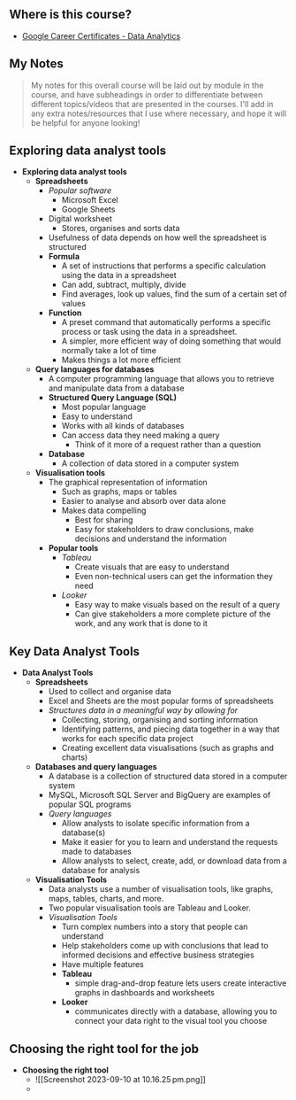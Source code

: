 ## Where is this course?
- [Google Career Certificates - Data Analytics](https://grow.google/certificates/data-analytics/#?modal_active=none)

## My Notes
> My notes for this overall course will be laid out by module in the course, and have subheadings in order to differentiate between different topics/videos that are presented in the courses. I'll add in any extra notes/resources that I use where necessary, and hope it will be helpful for anyone looking!


## Exploring data analyst tools
- **Exploring data analyst tools**
	- **Spreadsheets**
		- *Popular software*
			- Microsoft Excel
			- Google Sheets
		- Digital worksheet
			- Stores, organises and sorts data
		- Usefulness of data depends on how well the spreadsheet is structured
		- **Formula**
			- A set of instructions that performs a specific calculation using the data in a spreadsheet
			- Can add, subtract, multiply, divide
			- Find averages, look up values, find the sum of a certain set of values
		- **Function**
			- A preset command that automatically performs a specific process or task using the data in a spreadsheet.
			- A simpler, more efficient way of doing something that would normally take a lot of time
			- Makes things a lot more efficient
	- **Query languages for databases**
		- A computer programming language that allows you to retrieve and manipulate data from a database
		- **Structured Query Language (SQL)**
			- Most popular language
			- Easy to understand
			- Works with all kinds of databases
			- Can access data they need making a query
				- Think of it more of a request rather than a question
		- **Database**
			- A collection of data stored in a computer system
	- **Visualisation tools**
		- The graphical representation of information
			- Such as graphs, maps or tables
			- Easier to analyse and absorb over data alone
			- Makes data compelling
				- Best for sharing
				- Easy for stakeholders to draw conclusions, make decisions and understand the information
		- **Popular tools**
			- *Tableau*
				- Create visuals that are easy to understand
				- Even non-technical users can get the information they need
			- *Looker*
				- Easy way to make visuals based on the result of a query
				- Can give stakeholders a more complete picture of the work, and any work that is done to it

## Key Data Analyst Tools
- **Data Analyst Tools**
	- **Spreadsheets**
		- Used to collect and organise data
		- Excel and Sheets are the most popular forms of spreadsheets
		- *Structures data in a meaningful way by allowing for*
			- Collecting, storing, organising and sorting information
			- Identifying patterns, and piecing data together in a way that works for each specific data project
			- Creating excellent data visualisations (such as graphs and charts)
	- **Databases and query languages**
		- A database is a collection of structured data stored in a computer system
		- MySQL, Microsoft SQL Server and BigQuery are examples of popular SQL programs
		- *Query languages*
			- Allow analysts to isolate specific information from a database(s)
			- Make it easier for you to learn and understand the requests made to databases
			- Allow analysts to select, create, add, or download data from a database for analysis
	- **Visualisation Tools**
		- Data analysts use a number of visualisation tools, like graphs, maps, tables, charts, and more. 
		- Two popular visualisation tools are Tableau and Looker.
		- *Visualisation Tools*
			- Turn complex numbers into a story that people can understand
			- Help stakeholders come up with conclusions that lead to informed decisions and effective business strategies
			- Have multiple features
			- **Tableau**
				- simple drag-and-drop feature lets users create interactive graphs in dashboards and worksheets
			- **Looker**
				- communicates directly with a database, allowing you to connect your data right to the visual tool you choose


## Choosing the right tool for the job
- **Choosing the right tool**
	- ![[Screenshot 2023-09-10 at 10.16.25 pm.png]]
	- 